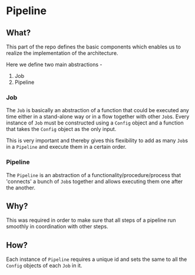 # Pipeline

## What?

This part of the repo defines the basic components which enables us to realize the implementation of the architecture.

Here we define two main abstractions -
1. Job
2. Pipeline

### Job

The `Job` is basically an abstraction of a function that could be executed any time either in a stand-alone way or
in a flow together with other `Job`s. Every instance of `Job` must be constructed using a `Config` object and
a function that takes the `Config` object as the only input.

This is very important and thereby gives this flexibility to add as many `Job`s in a `Pipeline` and execute them in a
certain order.

### Pipeline

The `Pipeline` is an abstraction of a functionality/procedure/process that 'connects' a bunch of `Job`s together and
allows executing them one after the another.

## Why?

This was required in order to make sure that all steps of a pipeline run smoothly in coordination with other steps.

## How?

Each instance of `Pipeline` requires a unique id and sets the same to all the `Config` objects of each `Job` in it.
